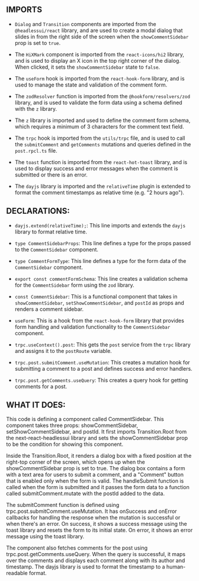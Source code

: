 ## IMPORTS

- `Dialog` and `Transition` components are imported from the `@headlessui/react` library, and are used to create a modal dialog that slides in from the right side of the screen when the `showCommentSidebar` prop is set to `true`.

- The `HiXMark` component is imported from the `react-icons/hi2` library, and is used to display an X icon in the top right corner of the dialog. When clicked, it sets the `showCommentSidebar` state to `false`.

- The `useForm` hook is imported from the `react-hook-form` library, and is used to manage the state and validation of the comment form.

- The `zodResolver` function is imported from the `@hookform/resolvers/zod` library, and is used to validate the form data using a schema defined with the `z` library.

- The `z` library is imported and used to define the comment form schema, which requires a minimum of 3 characters for the comment text field.

- The `trpc` hook is imported from the `utils/trpc` file, and is used to call the `submitComment` and `getComments` mutations and queries defined in the `post.rpcl.ts` file.

- The `toast` function is imported from the `react-hot-toast` library, and is used to display success and error messages when the comment is submitted or there is an error.

- The `dayjs` library is imported and the `relativeTime` plugin is extended to format the comment timestamps as relative time (e.g. "2 hours ago").

## DECLARATIONS:

- `dayjs.extend(relativeTime);`: This line imports and extends the `dayjs` library to format relative time.

- `type CommentSidebarProps`: This line defines a type for the props passed to the `CommentSidebar` component.

- `type CommentFormType`: This line defines a type for the form data of the `CommentSidebar` component.

- `export const commentFormSchema`: This line creates a validation schema for the `CommentSidebar` form using the `zod` library.

- `const CommentSidebar`: This is a functional component that takes in `showCommentSidebar`, `setShowCommentSidebar`, and `postId` as props and renders a comment sidebar.

- `useForm`: This is a hook from the `react-hook-form` library that provides form handling and validation functionality to the `CommentSidebar` component.

- `trpc.useContext().post`: This gets the `post` service from the `trpc` library and assigns it to the `postRoute` variable.

- `trpc.post.submitComment.useMutation`: This creates a mutation hook for submitting a comment to a post and defines success and error handlers.

- `trpc.post.getComments.useQuery`: This creates a query hook for getting comments for a post.

## WHAT IT DOES:

This code is defining a component called CommentSidebar. This component takes three props: showCommentSidebar, setShowCommentSidebar, and postId. It first imports Transition.Root from the next-react-headlessui library and sets the showCommentSidebar prop to be the condition for showing this component.

Inside the Transition.Root, it renders a dialog box with a fixed position at the right-top corner of the screen, which opens up when the showCommentSidebar prop is set to true. The dialog box contains a form with a text area for users to submit a comment, and a "Comment" button that is enabled only when the form is valid. The handleSubmit function is called when the form is submitted and it passes the form data to a function called submitComment.mutate with the postId added to the data.

The submitComment function is defined using trpc.post.submitComment.useMutation. It has onSuccess and onError callbacks for handling the response when the mutation is successful or when there's an error. On success, it shows a success message using the toast library and resets the form to its initial state. On error, it shows an error message using the toast library.

The component also fetches comments for the post using trpc.post.getComments.useQuery. When the query is successful, it maps over the comments and displays each comment along with its author and timestamp. The dayjs library is used to format the timestamp to a human-readable format.
